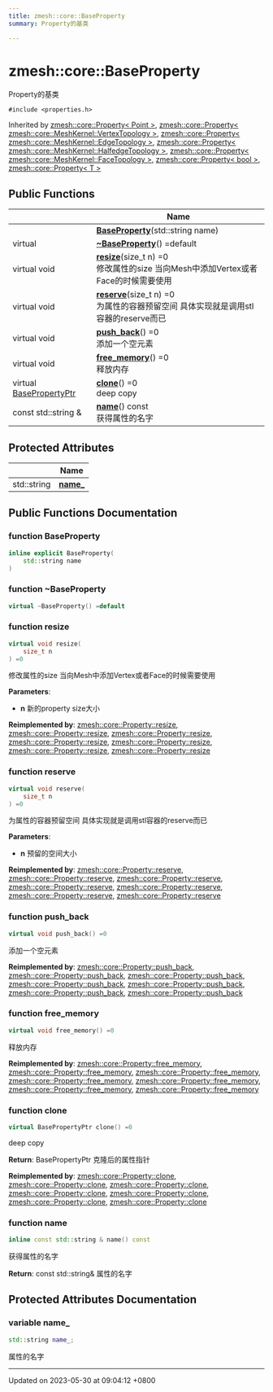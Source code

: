 ```yaml
---
title: zmesh::core::BaseProperty
summary: Property的基类 

---
```


# zmesh::core::BaseProperty



Property的基类 


`#include <properties.h>`

Inherited by [zmesh::core::Property< Point >](Classes/classzmesh_1_1core_1_1_property.md), [zmesh::core::Property< zmesh::core::MeshKernel::VertexTopology >](Classes/classzmesh_1_1core_1_1_property.md), [zmesh::core::Property< zmesh::core::MeshKernel::EdgeTopology >](Classes/classzmesh_1_1core_1_1_property.md), [zmesh::core::Property< zmesh::core::MeshKernel::HalfedgeTopology >](Classes/classzmesh_1_1core_1_1_property.md), [zmesh::core::Property< zmesh::core::MeshKernel::FaceTopology >](Classes/classzmesh_1_1core_1_1_property.md), [zmesh::core::Property< bool >](Classes/classzmesh_1_1core_1_1_property.md), [zmesh::core::Property< T >](Classes/classzmesh_1_1core_1_1_property.md)

## Public Functions

|                | Name           |
| -------------- | -------------- |
| | **[BaseProperty](Classes/classzmesh_1_1core_1_1_base_property.md#function-baseproperty)**(std::string name) |
| virtual | **[~BaseProperty](Classes/classzmesh_1_1core_1_1_base_property.md#function-~baseproperty)**() =default |
| virtual void | **[resize](Classes/classzmesh_1_1core_1_1_base_property.md#function-resize)**(size_t n) =0<br>修改属性的size 当向Mesh中添加Vertex或者Face的时候需要使用  |
| virtual void | **[reserve](Classes/classzmesh_1_1core_1_1_base_property.md#function-reserve)**(size_t n) =0<br>为属性的容器预留空间 具体实现就是调用stl容器的reserve而已  |
| virtual void | **[push_back](Classes/classzmesh_1_1core_1_1_base_property.md#function-push-back)**() =0<br>添加一个空元素  |
| virtual void | **[free_memory](Classes/classzmesh_1_1core_1_1_base_property.md#function-free-memory)**() =0<br>释放内存  |
| virtual [BasePropertyPtr](Namespaces/namespacezmesh_1_1core.md#using-basepropertyptr) | **[clone](Classes/classzmesh_1_1core_1_1_base_property.md#function-clone)**() =0<br>deep copy  |
| const std::string & | **[name](Classes/classzmesh_1_1core_1_1_base_property.md#function-name)**() const<br>获得属性的名字  |

## Protected Attributes

|                | Name           |
| -------------- | -------------- |
| std::string | **[name_](Classes/classzmesh_1_1core_1_1_base_property.md#variable-name-)**  |

## Public Functions Documentation

### function BaseProperty

```cpp
inline explicit BaseProperty(
    std::string name
)
```


### function ~BaseProperty

```cpp
virtual ~BaseProperty() =default
```


### function resize

```cpp
virtual void resize(
    size_t n
) =0
```

修改属性的size 当向Mesh中添加Vertex或者Face的时候需要使用 

**Parameters**: 

  * **n** 新的property size大小 


**Reimplemented by**: [zmesh::core::Property::resize](Classes/classzmesh_1_1core_1_1_property.md#function-resize), [zmesh::core::Property::resize](Classes/classzmesh_1_1core_1_1_property.md#function-resize), [zmesh::core::Property::resize](Classes/classzmesh_1_1core_1_1_property.md#function-resize), [zmesh::core::Property::resize](Classes/classzmesh_1_1core_1_1_property.md#function-resize), [zmesh::core::Property::resize](Classes/classzmesh_1_1core_1_1_property.md#function-resize), [zmesh::core::Property::resize](Classes/classzmesh_1_1core_1_1_property.md#function-resize), [zmesh::core::Property::resize](Classes/classzmesh_1_1core_1_1_property.md#function-resize)


### function reserve

```cpp
virtual void reserve(
    size_t n
) =0
```

为属性的容器预留空间 具体实现就是调用stl容器的reserve而已 

**Parameters**: 

  * **n** 预留的空间大小 


**Reimplemented by**: [zmesh::core::Property::reserve](Classes/classzmesh_1_1core_1_1_property.md#function-reserve), [zmesh::core::Property::reserve](Classes/classzmesh_1_1core_1_1_property.md#function-reserve), [zmesh::core::Property::reserve](Classes/classzmesh_1_1core_1_1_property.md#function-reserve), [zmesh::core::Property::reserve](Classes/classzmesh_1_1core_1_1_property.md#function-reserve), [zmesh::core::Property::reserve](Classes/classzmesh_1_1core_1_1_property.md#function-reserve), [zmesh::core::Property::reserve](Classes/classzmesh_1_1core_1_1_property.md#function-reserve), [zmesh::core::Property::reserve](Classes/classzmesh_1_1core_1_1_property.md#function-reserve)


### function push_back

```cpp
virtual void push_back() =0
```

添加一个空元素 

**Reimplemented by**: [zmesh::core::Property::push_back](Classes/classzmesh_1_1core_1_1_property.md#function-push-back), [zmesh::core::Property::push_back](Classes/classzmesh_1_1core_1_1_property.md#function-push-back), [zmesh::core::Property::push_back](Classes/classzmesh_1_1core_1_1_property.md#function-push-back), [zmesh::core::Property::push_back](Classes/classzmesh_1_1core_1_1_property.md#function-push-back), [zmesh::core::Property::push_back](Classes/classzmesh_1_1core_1_1_property.md#function-push-back), [zmesh::core::Property::push_back](Classes/classzmesh_1_1core_1_1_property.md#function-push-back), [zmesh::core::Property::push_back](Classes/classzmesh_1_1core_1_1_property.md#function-push-back)


### function free_memory

```cpp
virtual void free_memory() =0
```

释放内存 

**Reimplemented by**: [zmesh::core::Property::free_memory](Classes/classzmesh_1_1core_1_1_property.md#function-free-memory), [zmesh::core::Property::free_memory](Classes/classzmesh_1_1core_1_1_property.md#function-free-memory), [zmesh::core::Property::free_memory](Classes/classzmesh_1_1core_1_1_property.md#function-free-memory), [zmesh::core::Property::free_memory](Classes/classzmesh_1_1core_1_1_property.md#function-free-memory), [zmesh::core::Property::free_memory](Classes/classzmesh_1_1core_1_1_property.md#function-free-memory), [zmesh::core::Property::free_memory](Classes/classzmesh_1_1core_1_1_property.md#function-free-memory), [zmesh::core::Property::free_memory](Classes/classzmesh_1_1core_1_1_property.md#function-free-memory)


### function clone

```cpp
virtual BasePropertyPtr clone() =0
```

deep copy 

**Return**: BasePropertyPtr 克隆后的属性指针 

**Reimplemented by**: [zmesh::core::Property::clone](Classes/classzmesh_1_1core_1_1_property.md#function-clone), [zmesh::core::Property::clone](Classes/classzmesh_1_1core_1_1_property.md#function-clone), [zmesh::core::Property::clone](Classes/classzmesh_1_1core_1_1_property.md#function-clone), [zmesh::core::Property::clone](Classes/classzmesh_1_1core_1_1_property.md#function-clone), [zmesh::core::Property::clone](Classes/classzmesh_1_1core_1_1_property.md#function-clone), [zmesh::core::Property::clone](Classes/classzmesh_1_1core_1_1_property.md#function-clone), [zmesh::core::Property::clone](Classes/classzmesh_1_1core_1_1_property.md#function-clone)


### function name

```cpp
inline const std::string & name() const
```

获得属性的名字 

**Return**: const std::string& 属性的名字 

## Protected Attributes Documentation

### variable name_

```cpp
std::string name_;
```


属性的名字 


-------------------------------

Updated on 2023-05-30 at 09:04:12 +0800
